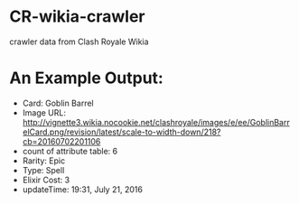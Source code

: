 # CR-wikia-crawler
crawler data from Clash Royale Wikia

# An Example Output:

* Card: Goblin Barrel
* Image URL: http://vignette3.wikia.nocookie.net/clashroyale/images/e/ee/GoblinBarrelCard.png/revision/latest/scale-to-width-down/218?cb=20160702201106
* count of attribute table: 6
* Rarity: Epic
* Type: Spell
* Elixir Cost: 3
* updateTime: 19:31, July 21, 2016
